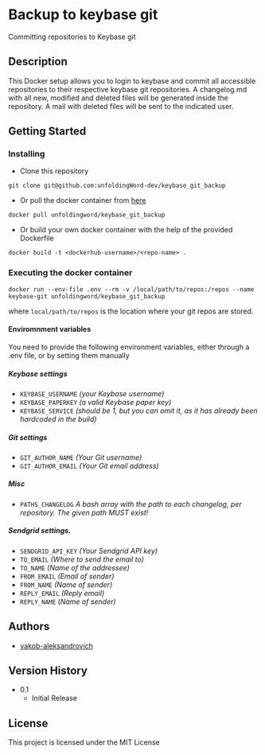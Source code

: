 # Backup to keybase git

Committing repositories to Keybase git

## Description

This Docker setup allows you to login to keybase and commit all accessible repositories to their respective keybase git repositories.
A changelog.md with all new, modified and deleted files will be generated inside the repository.
A mail with deleted files will be sent to the indicated user.

## Getting Started

### Installing

- Clone this repository
```
git clone git@github.com:unfoldingWord-dev/keybase_git_backup
```

- Or pull the docker container from [here](https://hub.docker.com/r/unfoldingword/keybase_git_backup)
```
docker pull unfoldingword/keybase_git_backup
```

- Or build your own docker container with the help of the provided Dockerfile
```
docker build -t <dockerhub-username>/<repo-name> .
```

### Executing the docker container

```
docker run --env-file .env --rm -v /local/path/to/repos:/repos --name keybase-git unfoldingword/keybase_git_backup
```
where `local/path/to/repos` is the location where your git repos are stored.

#### Enviromnment variables
You need to provide the following environment variables, 
either through a .env file, or by setting them manually

##### Keybase settings
- `KEYBASE_USERNAME` *(your Keybase username)*
- `KEYBASE_PAPERKEY` *(a valid Keybase paper key)*
- `KEYBASE_SERVICE` *(should be 1, but you can omit it, as it has already been hardcoded in the build)*

##### Git settings
- `GIT_AUTHOR_NAME` *(Your Git username)*
- `GIT_AUTHOR_EMAIL` *(Your Git email address)*

##### Misc
- `PATHS_CHANGELOG` *A bash array with the path to each changelog, per repository. The given path MUST exist!*

##### Sendgrid settings.
- `SENDGRID_API_KEY` *(Your Sendgrid API key)*
- `TO_EMAIL` *(Where to send the email to)*
- `TO_NAME` *(Name of the addressee)*
- `FROM_EMAIL` *(Email of sender)*
- `FROM_NAME` *(Name of sender)*
- `REPLY_EMAIL` *(Reply email)*
- `REPLY_NAME` (*Name of sender)*

## Authors

- [yakob-aleksandrovich ](https://github.com/yakob-aleksandrovich)

## Version History

* 0.1
    * Initial Release

## License

This project is licensed under the MIT License
